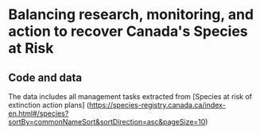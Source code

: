 
# Balancing research, monitoring, and action to recover Canada's Species at Risk

## Code and data
 
The data includes all management tasks extracted from [Species at risk of extinction action plans] (https://species-registry.canada.ca/index-en.html#/species?sortBy=commonNameSort&sortDirection=asc&pageSize=10)